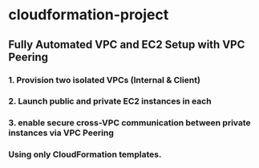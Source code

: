 # cloudformation-project

## Fully Automated VPC and EC2 Setup with VPC Peering

### 1. Provision two isolated VPCs (Internal & Client)
### 2. Launch public and private EC2 instances in each
### 3. enable secure cross-VPC communication between private instances via VPC Peering
### Using only CloudFormation templates.
